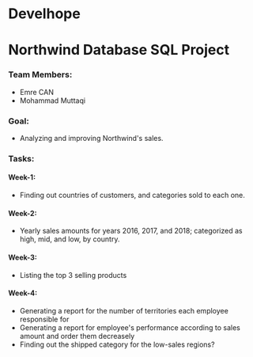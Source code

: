 # Develhope
# Northwind Database SQL Project

### Team Members:
* Emre CAN
* Mohammad Muttaqi

### Goal:
* Analyzing and improving Northwind's sales.

### Tasks:
#### Week-1:
* Finding out countries of customers, and categories sold to each one.

#### Week-2:
* Yearly sales amounts for years 2016, 2017, and 2018; categorized as high, mid, and low, by country.

#### Week-3:
* Listing the top 3 selling products

#### Week-4:
* Generating a report for the number of territories each employee responsible for
* Generating a report for employee's performance according to sales amount and order them decreasely
* Finding out the shipped category for the low-sales regions?

